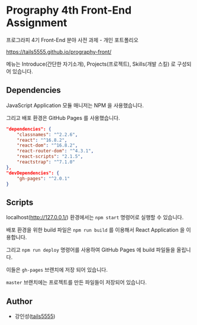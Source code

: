 # Prography 4th Front-End Assignment

프로그라피 4기 Front-End 분야 사전 과제 - 개인 포트폴리오

https://tails5555.github.io/prography-front/

메뉴는 Introduce(간단한 자기소개), Projects(프로젝트), Skills(개발 스킬) 로 구성되어 있습니다.

## Dependencies

JavaScript Application 모듈 매니저는 NPM 을 사용했습니다.

그리고 배포 환경은 GitHub Pages 를 사용했습니다.

```json
"dependencies": {
    "classnames": "^2.2.6",
    "react": "^16.8.2",
    "react-dom": "^16.8.2",
    "react-router-dom": "^4.3.1",
    "react-scripts": "2.1.5",
    "reactstrap": "^7.1.0"
},
"devDependencies": {
    "gh-pages": "^2.0.1"
}
```

## Scripts

localhost(http://127.0.0.1/) 환경에서는 `npm start` 명령어로 실행할 수 있습니다.

배포 환경을 위한 build 파일은 `npm run build` 를 이용해서 React Application 을 이용합니다.

그리고 `npm run deploy` 명령어를 사용하여 GitHub Pages 에 build 파일들을 올립니다.

이들은 `gh-pages` 브랜치에 저장 되어 있습니다.

`master` 브랜치에는 프로젝트를 만든 파일들이 저장되어 있습니다.

## Author

- 강인성([tails5555](https://github.com/tails5555))